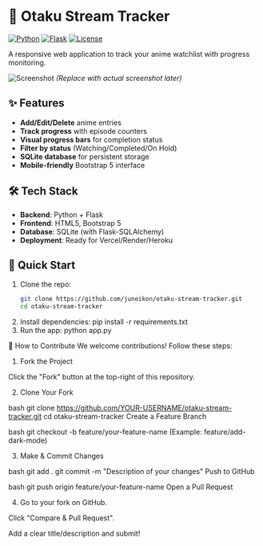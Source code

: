 # 🎌 Otaku Stream Tracker

[![Python](https://img.shields.io/badge/Python-3.8+-blue.svg)](https://python.org)
[![Flask](https://img.shields.io/badge/Flask-2.3-green.svg)](https://flask.palletsprojects.com/)
[![License](https://img.shields.io/badge/License-MIT-red.svg)](LICENSE)

A responsive web application to track your anime watchlist with progress monitoring. 

![Screenshot](https://via.placeholder.com/800x400?text=App+Screenshot+Here) *(Replace with actual screenshot later)*

## ✨ Features

- **Add/Edit/Delete** anime entries
- **Track progress** with episode counters
- **Visual progress bars** for completion status
- **Filter by status** (Watching/Completed/On Hold)
- **SQLite database** for persistent storage
- **Mobile-friendly** Bootstrap 5 interface

## 🛠️ Tech Stack

- **Backend**: Python + Flask
- **Frontend**: HTML5, Bootstrap 5
- **Database**: SQLite (with Flask-SQLAlchemy)
- **Deployment**: Ready for Vercel/Render/Heroku

## 🚀 Quick Start

1. Clone the repo:
   ```bash
   git clone https://github.com/juneikon/otaku-stream-tracker.git
   cd otaku-stream-tracker
2. Install dependencies:
   pip install -r requirements.txt
3. Run the app:
   python app.py


🤝 How to Contribute
We welcome contributions! Follow these steps:

1. Fork the Project

Click the "Fork" button at the top-right of this repository.

2. Clone Your Fork

bash
git clone https://github.com/YOUR-USERNAME/otaku-stream-tracker.git
cd otaku-stream-tracker
Create a Feature Branch

bash
git checkout -b feature/your-feature-name
(Example: feature/add-dark-mode)

3. Make & Commit Changes

bash
git add .
git commit -m "Description of your changes"
Push to GitHub

bash
git push origin feature/your-feature-name
Open a Pull Request

4. Go to your fork on GitHub.

Click "Compare & Pull Request".

Add a clear title/description and submit!          
